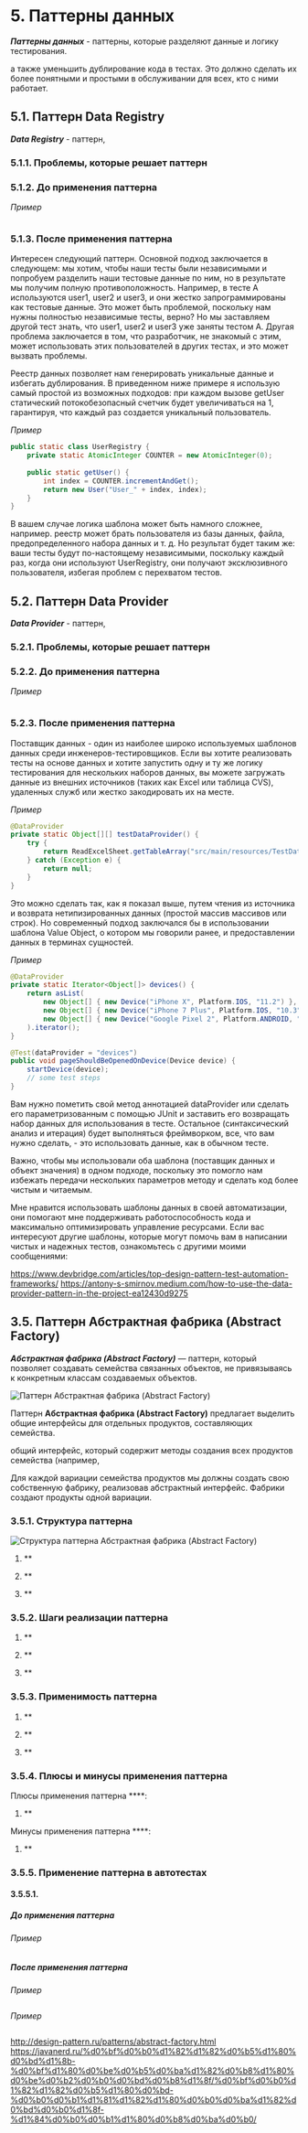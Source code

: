 # 5. Паттерны данных

***Паттерны данных*** - паттерны, которые разделяют данные и логику тестирования.

а также уменьшить дублирование кода в тестах.
Это должно сделать их более понятными и простыми в обслуживании для всех, кто с ними работает.

## 5.1. Паттерн Data Registry

***Data Registry*** - паттерн,

### 5.1.1. Проблемы, которые решает паттерн

### 5.1.2. До применения паттерна

*Пример*

```java

```

### 5.1.3. После применения паттерна

Интересен следующий паттерн. Основной подход заключается в следующем: мы хотим, чтобы наши тесты были независимыми и
попробуем разделить наши тестовые данные по ним, но в результате мы получим полную противоположность.
Например, в тесте A используются user1, user2 и user3, и они жестко запрограммированы как тестовые данные.
Это может быть проблемой, поскольку нам нужны полностью независимые тесты, верно?
Но мы заставляем другой тест знать, что user1, user2 и user3 уже заняты тестом A.
Другая проблема заключается в том, что разработчик, не знакомый с этим, может использовать этих пользователей в других тестах, и это может вызвать проблемы.

Реестр данных позволяет нам генерировать уникальные данные и избегать дублирования.
В приведенном ниже примере я использую самый простой из возможных подходов:
при каждом вызове getUser статический потокобезопасный счетчик будет увеличиваться на 1,
гарантируя, что каждый раз создается уникальный пользователь.

*Пример*

```java
public static class UserRegistry {
    private static AtomicInteger COUNTER = new AtomicInteger(0);
    
    public static getUser() {
        int index = COUNTER.incrementAndGet();
        return new User("User_" + index, index);
    }
}

```

В вашем случае логика шаблона может быть намного сложнее, например. реестр может брать пользователя из базы данных, файла, предопределенного набора данных и т. д.
Но результат будет таким же: ваши тесты будут по-настоящему независимыми, поскольку каждый раз, когда они используют UserRegistry, они получают эксклюзивного пользователя, избегая проблем с перехватом тестов.

## 5.2. Паттерн Data Provider

***Data Provider*** - паттерн,

### 5.2.1. Проблемы, которые решает паттерн

### 5.2.2. До применения паттерна

*Пример*

```java

```

### 5.2.3. После применения паттерна

Поставщик данных - один из наиболее широко используемых шаблонов данных среди инженеров-тестировщиков.
Если вы хотите реализовать тесты на основе данных и хотите запустить одну и
ту же логику тестирования для нескольких наборов данных,
вы можете загружать данные из внешних источников (таких как Excel или таблица CVS),
удаленных служб или жестко закодировать их на месте.

*Пример*

```java
@DataProvider
private static Object[][] testDataProvider() {
    try {
        return ReadExcelSheet.getTableArray("src/main/resources/TestData.xls");
    } catch (Exception e) {
        return null;
    }
}
```

Это можно сделать так, как я показал выше,
путем чтения из источника и возврата нетипизированных данных (простой массив массивов или строк).
Но современный подход заключался бы в использовании шаблона Value Object,
о котором мы говорили ранее, и предоставлении данных в терминах сущностей.

*Пример*

```java
@DataProvider
private static Iterator<Object[]> devices() {
    return asList(
        new Object[] { new Device("iPhone X", Platform.IOS, "11.2") },
        new Object[] { new Device("iPhone 7 Plus", Platform.IOS, "10.3") },
        new Object[] { new Device("Google Pixel 2", Platform.ANDROID, "8.0") }  
    ).iterator();
}

@Test(dataProvider = "devices")
public void pageShouldBeOpenedOnDevice(Device device) {
    startDevice(device);
    // some test steps
}
```

Вам нужно пометить свой метод аннотацией dataProvider или сделать его параметризованным с помощью JUnit и
заставить его возвращать набор данных для использования в тесте. Остальное (синтаксический анализ и итерация)
будет выполняться фреймворком, все, что вам нужно сделать, - это использовать данные, как в обычном тесте.

Важно, чтобы мы использовали оба шаблона (поставщик данных и объект значения) в одном подходе,
поскольку это помогло нам избежать передачи нескольких параметров методу и сделать код более чистым и читаемым.

Мне нравится использовать шаблоны данных в своей автоматизации,
они помогают мне поддерживать работоспособность кода и максимально оптимизировать управление ресурсами.
Если вас интересуют другие шаблоны, которые могут помочь вам в написании чистых и надежных тестов,
ознакомьтесь с другими моими сообщениями:

https://www.devbridge.com/articles/top-design-pattern-test-automation-frameworks/
https://antony-s-smirnov.medium.com/how-to-use-the-data-provider-pattern-in-the-project-ea12430d9275


## 3.5. Паттерн Абстрактная фабрика (Abstract Factory)

***Абстрактная фабрика (Abstract Factory)*** — паттерн, который позволяет создавать семейства связанных объектов,
не привязываясь к конкретным классам создаваемых объектов.

![Паттерн Абстрактная фабрика (Abstract Factory)](./_Files/1.%20Patterns/16.jpg "Паттерн Абстрактная фабрика (Abstract Factory)")

Паттерн **Абстрактная фабрика (Abstract Factory)** предлагает выделить общие интерфейсы для отдельных продуктов,
составляющих семейства.

общий интерфейс, который содержит методы создания всех продуктов семейства (например,

Для каждой вариации семейства продуктов мы должны создать свою собственную фабрику, реализовав абстрактный интерфейс.
Фабрики создают продукты одной вариации.

### 3.5.1. Структура паттерна

![Структура паттерна Абстрактная фабрика (Abstract Factory)](./_Files/1.%20Patterns/03.jpg "Паттерн Абстрактная фабрика (Abstract Factory)")

1. **

2. **

3. **

### 3.5.2. Шаги реализации паттерна

1. **

2. **

3. **

### 3.5.3. Применимость паттерна

1. **

2. **

3. **

### 3.5.4. Плюсы и минусы применения паттерна

Плюсы применения паттерна ****:

1. **

Минусы применения паттерна ****:

1. **

### 3.5.5. Применение паттерна в автотестах

#### 3.5.5.1.

##### До применения паттерна

*Пример*

```java

```

##### После применения паттерна

*Пример*

```java

```

*Пример*

```java

```
http://design-pattern.ru/patterns/abstract-factory.html
https://javanerd.ru/%d0%bf%d0%b0%d1%82%d1%82%d0%b5%d1%80%d0%bd%d1%8b-%d0%bf%d1%80%d0%be%d0%b5%d0%ba%d1%82%d0%b8%d1%80%d0%be%d0%b2%d0%b0%d0%bd%d0%b8%d1%8f/%d0%bf%d0%b0%d1%82%d1%82%d0%b5%d1%80%d0%bd-%d0%b0%d0%b1%d1%81%d1%82%d1%80%d0%b0%d0%ba%d1%82%d0%bd%d0%b0%d1%8f-%d1%84%d0%b0%d0%b1%d1%80%d0%b8%d0%ba%d0%b0/
